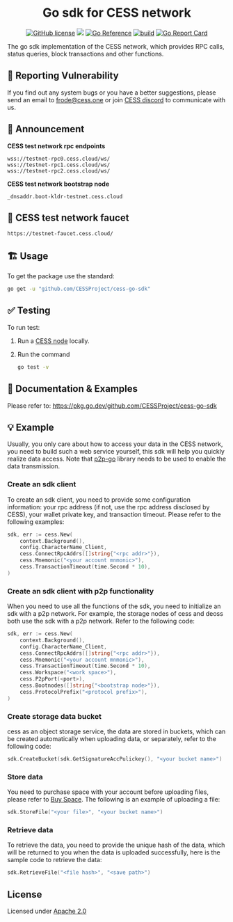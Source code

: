 <div align="center">

# Go sdk for CESS network

[![GitHub license](https://img.shields.io/badge/license-Apache2-blue)](#LICENSE)
<a href=""><img src="https://img.shields.io/badge/golang-%3E%3D1.19-blue.svg" /></a>
[![Go Reference](https://pkg.go.dev/badge/github.com/CESSProject/cess-go-sdk.svg)](https://pkg.go.dev/github.com/CESSProject/cess-go-sdk)
[![build](https://github.com/CESSProject/cess-go-sdk/actions/workflows/build&test.yml/badge.svg)](https://github.com/CESSProject/cess-go-sdk/actions/workflows/build&test.yml)
[![Go Report Card](https://goreportcard.com/badge/github.com/CESSProject/cess-go-sdk)](https://goreportcard.com/report/github.com/CESSProject/cess-go-sdk)

</div>

The go sdk implementation of the CESS network, which provides RPC calls, status queries, block transactions and other functions.

## 📝 Reporting Vulnerability

If you find out any system bugs or you have a better suggestions, please send an email to frode@cess.one or join [CESS discord](https://discord.gg/mYHTMfBwNS) to communicate with us.

## 📢 Announcement
**CESS test network rpc endpoints**
```
wss://testnet-rpc0.cess.cloud/ws/
wss://testnet-rpc1.cess.cloud/ws/
wss://testnet-rpc2.cess.cloud/ws/
```
**CESS test network bootstrap node**
```
_dnsaddr.boot-kldr-testnet.cess.cloud
```

## 🚰 CESS test network faucet
```
https://testnet-faucet.cess.cloud/
```

## 🏗 Usage

To get the package use the standard:

```sh
go get -u "github.com/CESSProject/cess-go-sdk"
```

## ✅ Testing

To run test:

1. Run a [CESS node](https://github.com/CESSProject/cess) locally.
2. Run the command

	```sh
	go test -v
	```

## 📖 Documentation & Examples

Please refer to: https://pkg.go.dev/github.com/CESSProject/cess-go-sdk

## 💡 Example

Usually, you only care about how to access your data in the CESS network, you need to build such a web service yourself, this sdk will help you quickly realize data access. Note that [p2p-go](https://github.com/CESSProject/p2p-go) library needs to be used to enable the data transmission.


### Create an sdk client

To create an sdk client, you need to provide some configuration information: your rpc address (if not, use the rpc address disclosed by CESS), your wallet private key, and transaction timeout. Please refer to the following examples:

```go
sdk, err := cess.New(
	context.Background(),
	config.CharacterName_Client,
	cess.ConnectRpcAddrs([]string{"<rpc addr>"}),
	cess.Mnemonic("<your account mnmonic>"),
	cess.TransactionTimeout(time.Second * 10),
)
```

### Create an sdk client with p2p functionality

When you need to use all the functions of the sdk, you need to initialize an sdk with a p2p network. For example, the storage nodes of cess and deoss both use the sdk with a p2p network. Refer to the following code:
```go
sdk, err := cess.New(
	context.Background(),
	config.CharacterName_Client,
	cess.ConnectRpcAddrs([]string{"<rpc addr>"}),
	cess.Mnemonic("<your account mnmonic>"),
	cess.TransactionTimeout(time.Second * 10),
	cess.Workspace("<work space>"),
	cess.P2pPort(<port>),
	cess.Bootnodes([]string{"<bootstrap node>"}),
	cess.ProtocolPrefix("<protocol prefix>"),
)
```

### Create storage data bucket
cess as an object storage service, the data are stored in buckets, which can be created automatically when uploading data, or separately, refer to the following code:
```go
sdk.CreateBucket(sdk.GetSignatureAccPulickey(), "<your bucket name>")
```

### Store data
You need to purchase space with your account before uploading files, please refer to [Buy Space](https://github.com/CESSProject/W3F-illustration/blob/4995c1584006823990806b9d30fa7d554630ec14/deoss/buySpace.png).
The following is an example of uploading a file:
```go
sdk.StoreFile("<your file>", "<your bucket name>")
```

### Retrieve data
To retrieve the data, you need to provide the unique hash of the data, which will be returned to you when the data is uploaded successfully, here is the sample code to retrieve the data:
```go
sdk.RetrieveFile("<file hash>", "<save path>")
```

## License

Licensed under [Apache 2.0](https://github.com/CESSProject/cess-go-sdk/blob/main/LICENSE)
